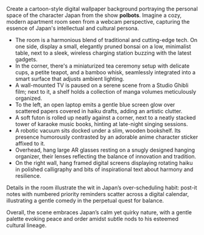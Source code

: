 Create a cartoon-style digital wallpaper background portraying the personal space of the character Japan from the show **polbots**. Imagine a cozy, modern apartment room seen from a webcam perspective, capturing the essence of Japan's intellectual and cultural persona.

- The room is a harmonious blend of traditional and cutting-edge tech. On one side, display a small, elegantly pruned bonsai on a low, minimalist table, next to a sleek, wireless charging station buzzing with the latest gadgets.
- In the corner, there's a miniaturized tea ceremony setup with delicate cups, a petite teapot, and a bamboo whisk, seamlessly integrated into a smart surface that adjusts ambient lighting.
- A wall-mounted TV is paused on a serene scene from a Studio Ghibli film; next to it, a shelf holds a collection of manga volumes meticulously organized.
- To the left, an open laptop emits a gentle blue screen glow over scattered papers covered in haiku drafts, adding an artistic clutter.
- A soft futon is rolled up neatly against a corner, next to a neatly stacked tower of karaoke music books, hinting at late-night singing sessions.
- A robotic vacuum sits docked under a slim, wooden bookshelf. Its presence humorously contrasted by an adorable anime character sticker affixed to it. 
- Overhead, hang large AR glasses resting on a snugly designed hanging organizer, their lenses reflecting the balance of innovation and tradition.
- On the right wall, hang framed digital screens displaying rotating haiku in polished calligraphy and bits of inspirational text about harmony and resilience.

Details in the room illustrate the wit in Japan’s over-scheduling habit: post-it notes with numbered priority reminders scatter across a digital calendar, illustrating a gentle comedy in the perpetual quest for balance. 

Overall, the scene embraces Japan’s calm yet quirky nature, with a gentle palette evoking peace and order amidst subtle nods to his esteemed cultural lineage.